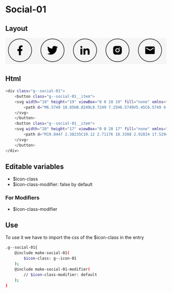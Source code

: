 # Social-01

## Layout

![alt text][social-01]

[social-01]: /src/img/global-components/social/g--social-01.png

## Html

```sh
<div class="g--social-01">
    <button class="g--social-01__item">
    <svg width="10" height="19" viewBox="0 0 10 19" fill="none" xmlns="http://www.w3.org/2000/svg">
        <path d="M6.5749 10.85H8.8249L9.7249 7.25H6.5749V5.45C6.5749 4.523 6.5749 3.65 8.3749 3.65H9.7249V0.626C9.4315 0.5873 8.3236 0.5 7.1536 0.5C4.7101 0.5 2.9749 1.9913 2.9749 4.73V7.25H0.274902V10.85H2.9749V18.5H6.5749V10.85Z" fill="black"/>
    </svg>
    </button>
    <button class="g--social-01__item">
    <svg width="20" height="17" viewBox="0 0 20 17" fill="none" xmlns="http://www.w3.org/2000/svg">
        <path d="M19.8447 2.38235C19.12 2.71176 18.3388 2.92824 17.5294 3.03176C18.3576 2.53294 18.9976 1.74235 19.2988 0.791765C18.5176 1.26235 17.6517 1.59176 16.7388 1.78C15.9953 0.970588 14.9506 0.5 13.7647 0.5C11.5529 0.5 9.74586 2.30706 9.74586 4.53765C9.74586 4.85765 9.78351 5.16824 9.84939 5.46C6.4988 5.29059 3.51527 3.68118 1.52939 1.24353C1.18116 1.83647 0.983509 2.53294 0.983509 3.26706C0.983509 4.66941 1.68939 5.91176 2.78116 6.61765C2.11292 6.61765 1.49174 6.42941 0.945862 6.14706V6.17529C0.945862 8.13294 2.3388 9.77059 4.18351 10.1376C3.59125 10.2997 2.96948 10.3223 2.36704 10.2035C2.62267 11.0059 3.12331 11.7079 3.79858 12.211C4.47386 12.7141 5.28981 12.9929 6.13174 13.0082C4.70457 14.1381 2.93551 14.7488 1.11527 14.74C0.795273 14.74 0.475273 14.7212 0.155273 14.6835C1.94351 15.8318 4.07057 16.5 6.34821 16.5C13.7647 16.5 17.84 10.3447 17.84 5.00824C17.84 4.82941 17.84 4.66 17.8306 4.48118C18.6212 3.91647 19.2988 3.20118 19.8447 2.38235Z" fill="black"/>
    </svg>
    </button>
</div>
```

## Editable variables

- $icon-class
- $icon-class-modifier: false by default

### For Modifiers

- $icon-class-modifier

## Use

To use it we have to import the css of the $icon-class in the entry

```sh
.g--social-01{
    @include make-social-01(
        $icon-class: g--icon-01
    );
    @include make-social-01-modifier(
        // $icon-class-modifier: default
    );
}
```
